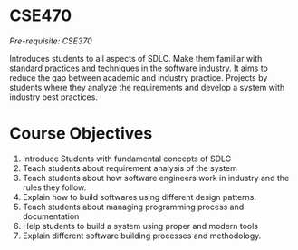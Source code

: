 # CSE470
*Pre-requisite: CSE370*

Introduces students to all aspects of SDLC. Make them familiar with standard practices and techniques in the software industry. It aims to reduce the gap between academic and industry practice. Projects by students where they analyze the requirements and develop a system with industry best practices.

# Course Objectives
1. Introduce Students with fundamental concepts of SDLC
2. Teach students about requirement analysis of the system
3. Teach students about how software engineers work in industry and the rules they follow.
4. Explain how to build softwares using different design patterns.
5. Teach students about managing programming process and documentation
6. Help students to build a system using proper and modern tools
7. Explain different software building processes and methodology.
